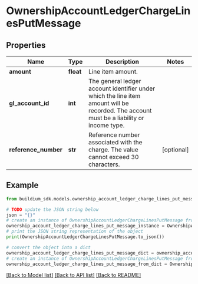 # OwnershipAccountLedgerChargeLinesPutMessage


## Properties

Name | Type | Description | Notes
------------ | ------------- | ------------- | -------------
**amount** | **float** | Line item amount. | 
**gl_account_id** | **int** | The general ledger account identifier under which the line item amount will be recorded. The account must be a liability or income type. | 
**reference_number** | **str** | Reference number associated with the charge. The value cannot exceed 30 characters. | [optional] 

## Example

```python
from buildium_sdk.models.ownership_account_ledger_charge_lines_put_message import OwnershipAccountLedgerChargeLinesPutMessage

# TODO update the JSON string below
json = "{}"
# create an instance of OwnershipAccountLedgerChargeLinesPutMessage from a JSON string
ownership_account_ledger_charge_lines_put_message_instance = OwnershipAccountLedgerChargeLinesPutMessage.from_json(json)
# print the JSON string representation of the object
print(OwnershipAccountLedgerChargeLinesPutMessage.to_json())

# convert the object into a dict
ownership_account_ledger_charge_lines_put_message_dict = ownership_account_ledger_charge_lines_put_message_instance.to_dict()
# create an instance of OwnershipAccountLedgerChargeLinesPutMessage from a dict
ownership_account_ledger_charge_lines_put_message_from_dict = OwnershipAccountLedgerChargeLinesPutMessage.from_dict(ownership_account_ledger_charge_lines_put_message_dict)
```
[[Back to Model list]](../README.md#documentation-for-models) [[Back to API list]](../README.md#documentation-for-api-endpoints) [[Back to README]](../README.md)


